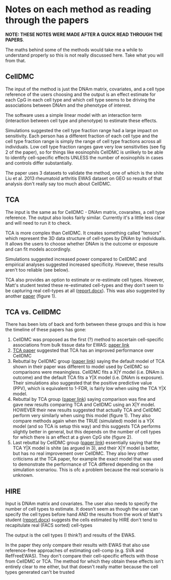 # Notes on each method as reading through the papers

__NOTE: THESE NOTES WERE MADE AFTER A QUICK READ THROUGH THE PAPERS__.

The maths behind some of the methods would take me a while to understand properly so this is not really discussed here. Take what you will from that.

## CellDMC

The input of the method is just the DNAm matrix, covariates, and a cell type reference of the users choosing and the output is an effect estimate for each CpG in each cell type and which cell type seems to be driving the associations between DNAm and the phenotype of interest. 

The software uses a simple linear model with an interaction term (interaction between cell type and phenotype) to estimate these effects.

Simulations suggested the cell type fraction range had a large impact on sensitivity. Each person has a different fraction of each cell type and the cell type fraction range is simply the range of cell type fractions across all individuals. Low cell type fraction ranges gave very low sensitivities (see fig 2 of the paper), so for things like eosinophils CellDMC is unlikely to be able to identify cell-specific effects UNLESS the number of eosinophils in cases and controls differ substantially.

The paper uses 3 datasets to validate the method, one of which is the shite Liu et al. 2013 rheumatoid arthritis EWAS dataset on GEO so results of that analysis don't really say too much about CellDMC.

## TCA

The input is the same as for CellDMC - DNAm matrix, covaraites, a cell type reference. The output also looks fairly similar. Currently it's a little less clear and will need to run it to check.

TCA is more complex than CellDMC. It creates something called "tensors" which represent the 3D data structure of cell-types by DNAm by individuals. It allows the users to choose whether DNAm is the outcome or exposure and can fit models accordingly. 

Simulations suggested increased power compared to CellDMC and empirical analyses suggested increased specificity. However, these results aren't too reliable (see below). 

TCA also provides an option to estimate or re-estimate cell types. However, Matt's student tested these re-estimated cell-types and they don't seem to be capturing real cell-types at all ([report.docx](../previous-work/report.docx)). This was also suggested by another [paper](https://www.biorxiv.org/content/10.1101/2021.02.28.433245v1.full.pdf) (figure 1).

## TCA vs. CellDMC

There has been lots of back and forth between these groups and this is how the timeline of these papers has gone:

1. CellDMC was proposed as the first (?) method to ascertain cell-specific associations from bulk tissue data for EWAS: [paper link](https://www.nature.com/articles/s41592-018-0213-x)
2. [TCA paper](https://www.nature.com/articles/s41467-019-11052-9) suggested that TCA has an improved performance over CellDMC
3. Rebuttal by CellDMC group ([paper link](https://www.biorxiv.org/content/10.1101/822940v2)) saying the default model of TCA shown in their paper was different to model used by CellDMC so comparisons were meaningless. CellDMC fits a X|Y model (i.e. DNAm is outcome) and the default TCA fits a Y|X model (i.e. DNAm is exposure). Their simulations also suggested that the positive predictive value (PPV), which is equivalent to 1-FDR, is fairly low when using the TCA Y|X model.
4. Rebuttal by TCA group ([paper link](https://www.biorxiv.org/content/10.1101/2021.02.14.431168v1.full.pdf)) saying comparison was fine and gave new results comparing TCA and CellDMC using an X|Y model. HOWEVER their new results suggested that actually TCA and CellDMC perform very similarly when using this model (figure 1). They also compare methods again when the TRUE (simulated) model is a Y|X model (and so TCA is setup this way) and this suggests TCA performs slightly better in general, but this depends on the number of cell types for which there is an effect at a given CpG site (figure 2).
5. Last rebuttal by CellDMC group ([paper link](https://www.biorxiv.org/content/10.1101/2021.02.28.433245v1.full.pdf)) essentially saying that the TCA Y|X model is shite (as argued in 3), and their X|Y model is better, but has no real improvement over CellDMC. They also levy other criticisms at the TCA paper, for example the exact model that was used to demonstrate the performance of TCA differed depending on the simulation scenariou. This is ofc a problem because the real scenario is unknown.

## HIRE

Input is DNAm matrix and covariates. The user also needs to specify the number of cell types to estimate. It doesn't seem as though the user can specify the cell types before hand AND the results from the work of Matt's student ([report.docx](../previous-work/report.docx)) suggests the cells estimated by HIRE don't tend to recapitulate real (FACS sorted) cell-types

The output is the cell types (I think?) and results of the EWAS.

In the paper they only compare their results with EWAS that also use reference-free approaches of estimating cell-comp (e.g. SVA and RefFreeEWAS). They don't compare their cell-specific effects with those from CellDMC or TCA. The method for which they obtain these effects isn't entirely clear to me either, but that doesn't really matter because the cell types generated can't be trusted

